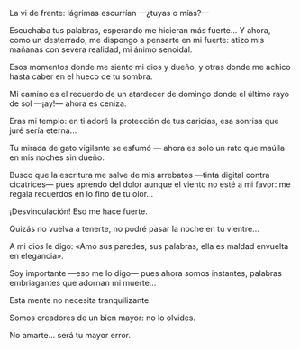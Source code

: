 La vi de frente:
lágrimas escurrían —¿tuyas o mías?—

Escuchaba tus palabras, esperando me hicieran más fuerte...
Y ahora, como un desterrado,
me dispongo a pensarte en mi fuerte:
atizo mis mañanas con severa realidad,
mi ánimo senoidal.

Esos momentos donde me siento mi dios y dueño,
y otras donde me achico
hasta caber en el hueco de tu sombra.

Mi camino es el recuerdo de un atardecer de domingo
donde el último rayo de sol —¡ay!— ahora es ceniza.

Eras mi templo: en ti adoré la protección de tus caricias,
esa sonrisa que juré sería eterna...

Tu mirada de gato vigilante
se esfumó —
ahora es solo un rato
que maúlla en mis noches sin dueño.

Busco que la escritura me salve de mis arrebatos
—tinta digital contra cicatrices—
pues aprendo del dolor
aunque el viento no esté a mi favor:
me regala recuerdos
en lo fino de tu olor...

¡Desvinculación! Eso me hace fuerte.

Quizás no vuelva a tenerte,
no podré pasar la noche en tu vientre...

A mi dios le digo:
«Amo sus paredes, sus palabras,
ella es maldad envuelta en elegancia».

Soy importante —eso me lo digo—
pues ahora somos instantes,
palabras embriagantes
que adornan mi muerte...

Esta mente no necesita
tranquilizante.

Somos creadores de un bien mayor:
no lo olvides.

No amarte... será tu mayor error.

